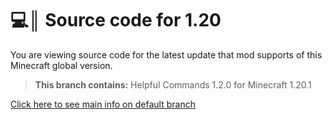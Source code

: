 # 💻║ Source code for 1.20
You are viewing source code for the latest update that mod supports of this Minecraft global version.

> **This branch contains:** Helpful Commands 1.2.0 for Minecraft 1.20.1

[Click here to see main info on default branch](https://github.com/ThatsNotM3/HelpfulCommands)
